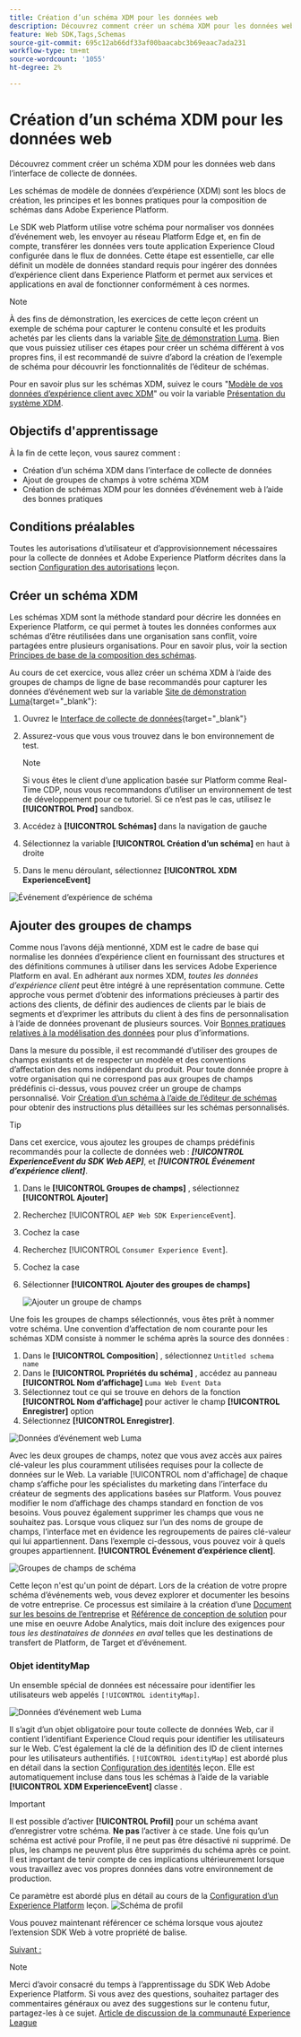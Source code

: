 ```yaml
---
title: Création d’un schéma XDM pour les données web
description: Découvrez comment créer un schéma XDM pour les données web dans l’interface de collecte de données. Cette leçon fait partie du tutoriel Mise en oeuvre de Adobe Experience Cloud avec le SDK Web .
feature: Web SDK,Tags,Schemas
source-git-commit: 695c12ab66df33af00baacabc3b69eaac7ada231
workflow-type: tm+mt
source-wordcount: '1055'
ht-degree: 2%

---
```


# Création d’un schéma XDM pour les données web

Découvrez comment créer un schéma XDM pour les données web dans l’interface de collecte de données.

Les schémas de modèle de données d’expérience (XDM) sont les blocs de création, les principes et les bonnes pratiques pour la composition de schémas dans Adobe Experience Platform.

Le SDK web Platform utilise votre schéma pour normaliser vos données d’événement web, les envoyer au réseau Platform Edge et, en fin de compte, transférer les données vers toute application Experience Cloud configurée dans le flux de données. Cette étape est essentielle, car elle définit un modèle de données standard requis pour ingérer des données d’expérience client dans Experience Platform et permet aux services et applications en aval de fonctionner conformément à ces normes.

>[!NOTE]
>
> À des fins de démonstration, les exercices de cette leçon créent un exemple de schéma pour capturer le contenu consulté et les produits achetés par les clients dans la variable [Site de démonstration Luma](https://luma.enablementadobe.com/content/luma/us/en.html). Bien que vous puissiez utiliser ces étapes pour créer un schéma différent à vos propres fins, il est recommandé de suivre d’abord la création de l’exemple de schéma pour découvrir les fonctionnalités de l’éditeur de schémas.

Pour en savoir plus sur les schémas XDM, suivez le cours &quot;[Modèle de vos données d’expérience client avec XDM](https://experienceleague.adobe.com/?recommended=ExperiencePlatform-D-1-2021.1.xdm&amp;lang=fr)&quot; ou voir la variable [Présentation du système XDM](https://experienceleague.adobe.com/docs/experience-platform/xdm/home.html?lang=fr).

## Objectifs d&#39;apprentissage

À la fin de cette leçon, vous saurez comment :

* Création d’un schéma XDM dans l’interface de collecte de données
* Ajout de groupes de champs à votre schéma XDM
* Création de schémas XDM pour les données d’événement web à l’aide des bonnes pratiques

## Conditions préalables

Toutes les autorisations d’utilisateur et d’approvisionnement nécessaires pour la collecte de données et Adobe Experience Platform décrites dans la section [Configuration des autorisations](configure-permissions.md) leçon.

## Créer un schéma XDM

Les schémas XDM sont la méthode standard pour décrire les données en Experience Platform, ce qui permet à toutes les données conformes aux schémas d’être réutilisées dans une organisation sans conflit, voire partagées entre plusieurs organisations. Pour en savoir plus, voir la section [Principes de base de la composition des schémas](https://experienceleague.adobe.com/docs/experience-platform/xdm/schema/composition.html?lang=fr).

Au cours de cet exercice, vous allez créer un schéma XDM à l’aide des groupes de champs de ligne de base recommandés pour capturer les données d’événement web sur la variable [Site de démonstration Luma](https://luma.enablementadobe.com/content/luma/us/en.html){target="_blank"}:

1. Ouvrez le [Interface de collecte de données](https://launch.adobe.com/){target="_blank"}
1. Assurez-vous que vous vous trouvez dans le bon environnement de test.

   >[!NOTE]
   >
   >Si vous êtes le client d’une application basée sur Platform comme Real-Time CDP, nous vous recommandons d’utiliser un environnement de test de développement pour ce tutoriel. Si ce n’est pas le cas, utilisez le **[!UICONTROL Prod]** sandbox.

1. Accédez à **[!UICONTROL Schémas]** dans la navigation de gauche
1. Sélectionnez la variable **[!UICONTROL Création d’un schéma]** en haut à droite
1. Dans le menu déroulant, sélectionnez **[!UICONTROL XDM ExperienceEvent]**

![Événement d’expérience de schéma](assets/schema-XDM-experience-event.jpg)

## Ajouter des groupes de champs

Comme nous l’avons déjà mentionné, XDM est le cadre de base qui normalise les données d’expérience client en fournissant des structures et des définitions communes à utiliser dans les services Adobe Experience Platform en aval. En adhérant aux normes XDM, _toutes les données d’expérience client_ peut être intégré à une représentation commune. Cette approche vous permet d’obtenir des informations précieuses à partir des actions des clients, de définir des audiences de clients par le biais de segments et d’exprimer les attributs du client à des fins de personnalisation à l’aide de données provenant de plusieurs sources. Voir [Bonnes pratiques relatives à la modélisation des données](https://experienceleague.adobe.com/docs/experience-platform/xdm/schema/best-practices.html?lang=en) pour plus d’informations.

Dans la mesure du possible, il est recommandé d’utiliser des groupes de champs existants et de respecter un modèle et des conventions d’affectation des noms indépendant du produit. Pour toute donnée propre à votre organisation qui ne correspond pas aux groupes de champs prédéfinis ci-dessus, vous pouvez créer un groupe de champs personnalisé. Voir [Création d’un schéma à l’aide de l’éditeur de schémas](https://experienceleague.adobe.com/docs/experience-platform/xdm/tutorials/create-schema-ui.html?lang=en#create) pour obtenir des instructions plus détaillées sur les schémas personnalisés.

>[!TIP]
> 
>Dans cet exercice, vous ajoutez les groupes de champs prédéfinis recommandés pour la collecte de données web : _**[!UICONTROL ExperienceEvent du SDK Web AEP]**_, et _**[!UICONTROL Événement d’expérience client]**_.

1. Dans le **[!UICONTROL Groupes de champs]** , sélectionnez **[!UICONTROL Ajouter]**
1. Recherchez [!UICONTROL `AEP Web SDK ExperienceEvent`].
1. Cochez la case
1. Recherchez [!UICONTROL `Consumer Experience Event`].
1. Cochez la case
1. Sélectionner **[!UICONTROL Ajouter des groupes de champs]**

   ![Ajouter un groupe de champs](assets/schema-add-field-group.jpg)

Une fois les groupes de champs sélectionnés, vous êtes prêt à nommer votre schéma. Une convention d’affectation de nom courante pour les schémas XDM consiste à nommer le schéma après la source des données :

1. Dans le **[!UICONTROL Composition**] , sélectionnez `Untitled schema name`
1. Dans le **[!UICONTROL Propriétés du schéma]** , accédez au panneau **[!UICONTROL Nom d’affichage]** `Luma Web Event Data`
1. Sélectionnez tout ce qui se trouve en dehors de la fonction **[!UICONTROL Nom d’affichage]** pour activer le champ **[!UICONTROL Enregistrer]** option
1. Sélectionnez **[!UICONTROL Enregistrer]**.

![Données d’événement web Luma](assets/schema-luma-web-event-data.png)

Avec les deux groupes de champs, notez que vous avez accès aux paires clé-valeur les plus couramment utilisées requises pour la collecte de données sur le Web. La variable [!UICONTROL nom d&#39;affichage] de chaque champ s’affiche pour les spécialistes du marketing dans l’interface du créateur de segments des applications basées sur Platform. Vous pouvez modifier le nom d’affichage des champs standard en fonction de vos besoins. Vous pouvez également supprimer les champs que vous ne souhaitez pas. Lorsque vous cliquez sur l’un des noms de groupe de champs, l’interface met en évidence les regroupements de paires clé-valeur qui lui appartiennent. Dans l’exemple ci-dessous, vous pouvez voir à quels groupes appartiennent. **[!UICONTROL Événement d’expérience client]**.

![Groupes de champs de schéma](assets/schema-consumer-experience-event.jpg)

Cette leçon n&#39;est qu&#39;un point de départ. Lors de la création de votre propre schéma d’événements web, vous devez explorer et documenter les besoins de votre entreprise. Ce processus est similaire à la création d’une [Document sur les besoins de l’entreprise](https://experienceleague.adobe.com/docs/analytics-learn/tutorials/implementation/implementation-basics/creating-a-business-requirements-document.html?lang=fr) et [Référence de conception de solution](https://experienceleague.adobe.com/docs/analytics-learn/tutorials/implementation/implementation-basics/creating-and-maintaining-an-sdr.html?lang=fr) pour une mise en oeuvre Adobe Analytics, mais doit inclure des exigences pour _tous les destinataires de données en aval_ telles que les destinations de transfert de Platform, de Target et d’événement.


### Objet identityMap

Un ensemble spécial de données est nécessaire pour identifier les utilisateurs web appelés `[!UICONTROL identityMap]`.

![Données d’événement web Luma](assets/schema-identityMap.png)

Il s’agit d’un objet obligatoire pour toute collecte de données Web, car il contient l’identifiant Experience Cloud requis pour identifier les utilisateurs sur le Web. C’est également la clé de la définition des ID de client internes pour les utilisateurs authentifiés. `[!UICONTROL identityMap]` est abordé plus en détail dans la section [Configuration des identités](configure-identities.md) leçon. Elle est automatiquement incluse dans tous les schémas à l’aide de la variable **[!UICONTROL XDM ExperienceEvent]** classe .


>[!IMPORTANT]
>
> Il est possible d’activer **[!UICONTROL Profil]** pour un schéma avant d’enregistrer votre schéma. **Ne pas** l’activer à ce stade. Une fois qu’un schéma est activé pour Profile, il ne peut pas être désactivé ni supprimé. De plus, les champs ne peuvent plus être supprimés du schéma après ce point. Il est important de tenir compte de ces implications ultérieurement lorsque vous travaillez avec vos propres données dans votre environnement de production.
>
>Ce paramètre est abordé plus en détail au cours de la [Configuration d’un Experience Platform](setup-experience-platform.md) leçon.
>![Schéma de profil](assets/schema-profile.png)

Vous pouvez maintenant référencer ce schéma lorsque vous ajoutez l’extension SDK Web à votre propriété de balise.


[Suivant : ](configure-identities.md)

>[!NOTE]
>
>Merci d’avoir consacré du temps à l’apprentissage du SDK Web Adobe Experience Platform. Si vous avez des questions, souhaitez partager des commentaires généraux ou avez des suggestions sur le contenu futur, partagez-les à ce sujet. [Article de discussion de la communauté Experience League](https://experienceleaguecommunities.adobe.com/t5/adobe-experience-platform-launch/tutorial-discussion-implement-adobe-experience-cloud-with-web/td-p/444996)
